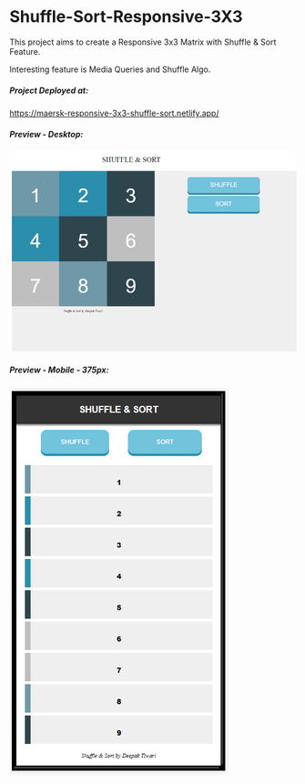 # Shuffle-Sort-Responsive-3X3

This project aims to create a Responsive 3x3 Matrix with Shuffle & Sort Feature.

Interesting feature is Media Queries and Shuffle Algo.

##### Project Deployed at:
https://maersk-responsive-3x3-shuffle-sort.netlify.app/

##### Preview - Desktop:
![Shuffle-Sort-Responsive-3X3](https://github.com/Deepak003/Shuffle-Sort-Responsive-3X3/blob/master/Shuffle-Sort-Desktop.PNG)

##### Preview - Mobile - 375px:
![Shuffle-Sort-Responsive-3X3](https://github.com/Deepak003/Shuffle-Sort-Responsive-3X3/blob/master/Shuffle-Sort-Mobile-375px.PNG)
